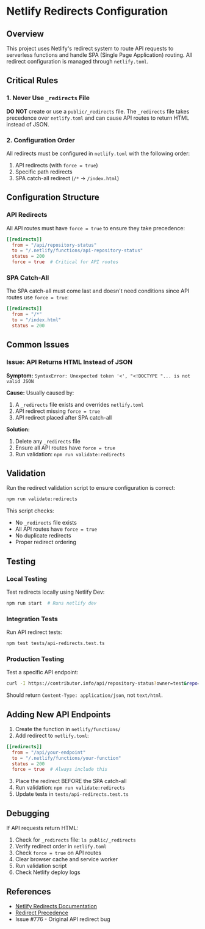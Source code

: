 # Netlify Redirects Configuration

## Overview

This project uses Netlify's redirect system to route API requests to serverless functions and handle SPA (Single Page Application) routing. All redirect configuration is managed through `netlify.toml`.

## Critical Rules

### 1. Never Use `_redirects` File

**DO NOT** create or use a `public/_redirects` file. The `_redirects` file takes precedence over `netlify.toml` and can cause API routes to return HTML instead of JSON.

### 2. Configuration Order

All redirects must be configured in `netlify.toml` with the following order:
1. API redirects (with `force = true`)
2. Specific path redirects
3. SPA catch-all redirect (`/*` -> `/index.html`)

## Configuration Structure

### API Redirects

All API routes must have `force = true` to ensure they take precedence:

```toml
[[redirects]]
  from = "/api/repository-status"
  to = "/.netlify/functions/api-repository-status"
  status = 200
  force = true  # Critical for API routes
```

### SPA Catch-All

The SPA catch-all must come last and doesn't need conditions since API routes use `force = true`:

```toml
[[redirects]]
  from = "/*"
  to = "/index.html"
  status = 200
```

## Common Issues

### Issue: API Returns HTML Instead of JSON

**Symptom:** `SyntaxError: Unexpected token '<', "<!DOCTYPE "... is not valid JSON`

**Cause:** Usually caused by:
1. A `_redirects` file exists and overrides `netlify.toml`
2. API redirect missing `force = true`
3. API redirect placed after SPA catch-all

**Solution:**
1. Delete any `_redirects` file
2. Ensure all API routes have `force = true`
3. Run validation: `npm run validate:redirects`

## Validation

Run the redirect validation script to ensure configuration is correct:

```bash
npm run validate:redirects
```

This script checks:
- No `_redirects` file exists
- All API routes have `force = true`
- No duplicate redirects
- Proper redirect ordering

## Testing

### Local Testing

Test redirects locally using Netlify Dev:

```bash
npm run start  # Runs netlify dev
```

### Integration Tests

Run API redirect tests:

```bash
npm test tests/api-redirects.test.ts
```

### Production Testing

Test a specific API endpoint:

```bash
curl -I https://contributor.info/api/repository-status?owner=test&repo=test
```

Should return `Content-Type: application/json`, not `text/html`.

## Adding New API Endpoints

1. Create the function in `netlify/functions/`
2. Add redirect to `netlify.toml`:

```toml
[[redirects]]
  from = "/api/your-endpoint"
  to = "/.netlify/functions/your-function"
  status = 200
  force = true  # Always include this
```

3. Place the redirect BEFORE the SPA catch-all
4. Run validation: `npm run validate:redirects`
5. Update tests in `tests/api-redirects.test.ts`

## Debugging

If API requests return HTML:

1. Check for `_redirects` file: `ls public/_redirects`
2. Verify redirect order in `netlify.toml`
3. Check `force = true` on API routes
4. Clear browser cache and service worker
5. Run validation script
6. Check Netlify deploy logs

## References

- [Netlify Redirects Documentation](https://docs.netlify.com/routing/redirects/)
- [Redirect Precedence](https://docs.netlify.com/routing/redirects/#rule-processing-order)
- Issue #776 - Original API redirect bug